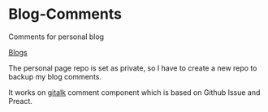 # Blog-Comments
Comments for personal blog

[Blogs](https://haoban.github.io/)

The personal page repo is set as private, so I have to create a new repo to backup my blog comments.

It works on [gitalk](https://github.com/gitalk) comment component which is based on Github Issue and Preact.
